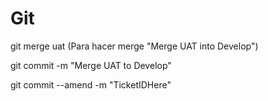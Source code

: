 # Git

git merge uat (Para hacer merge "Merge UAT into Develop")


git commit -m  "Merge UAT to Develop"


git commit --amend -m "TicketIDHere"
